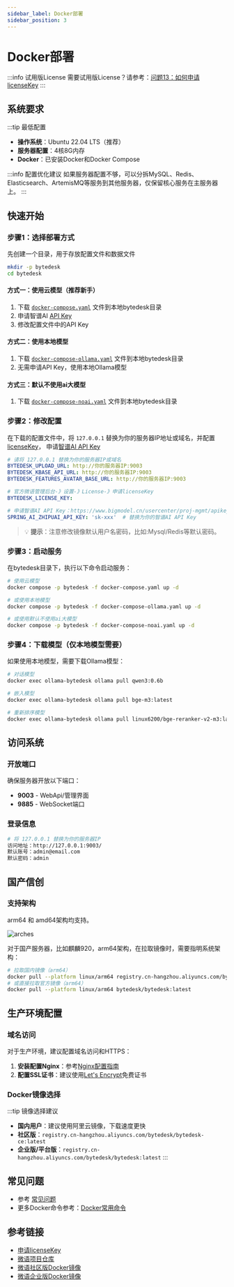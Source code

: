 ```yaml
---
sidebar_label: Docker部署
sidebar_position: 3
---
```


# Docker部署

:::info 试用版License
需要试用版License？请参考：[问题13：如何申请licenseKey](/docs/faq#问题13如何申请licensekey)
:::

## 系统要求

:::tip 最低配置

- **操作系统**：Ubuntu 22.04 LTS（推荐）
- **服务器配置**：4核8G内存
- **Docker**：已安装Docker和Docker Compose

:::info 配置优化建议
如果服务器配置不够，可以分拆MySQL、Redis、Elasticsearch、ArtemisMQ等服务到其他服务器，仅保留核心服务在主服务器上。
:::

## 快速开始

### 步骤1：选择部署方式

先创建一个目录，用于存放配置文件和数据文件

```bash
mkdir -p bytedesk
cd bytedesk
```

#### 方式一：使用云模型（推荐新手）

1. 下载 [`docker-compose.yaml`](https://github.com/Bytedesk/bytedesk/blob/main/deploy/docker/docker-compose.yaml) 文件到本地bytedesk目录
2. 申请智谱AI [API Key](https://www.bigmodel.cn/usercenter/proj-mgmt/apikeys)
3. 修改配置文件中的API Key

#### 方式二：使用本地模型

1. 下载 [`docker-compose-ollama.yaml`](https://github.com/Bytedesk/bytedesk/blob/main/deploy/docker/docker-compose-ollama.yaml) 文件到本地bytedesk目录
2. 无需申请API Key，使用本地Ollama模型

#### 方式三：默认不使用ai大模型

1. 下载 [`docker-compose-noai.yaml`](https://github.com/Bytedesk/bytedesk/blob/main/deploy/docker/docker-compose-noai.yaml) 文件到本地bytedesk目录

### 步骤2：修改配置

在下载的配置文件中，将 `127.0.0.1` 替换为你的服务器IP地址或域名，并配置[licenseKey](../development/license.md)，
申请[智谱AI API Key](https://www.bigmodel.cn/usercenter/proj-mgmt/apikeys)

```yaml
# 请将 127.0.0.1 替换为你的服务器IP或域名
BYTEDESK_UPLOAD_URL: http://你的服务器IP:9003
BYTEDESK_KBASE_API_URL: http://你的服务器IP:9003
BYTEDESK_FEATURES_AVATAR_BASE_URL: http://你的服务器IP:9003

# 官方微语管理后台-》设置-》License-》申请licenseKey
BYTEDESK_LICENSE_KEY: 

# 申请智谱AI API Key：https://www.bigmodel.cn/usercenter/proj-mgmt/apikeys
SPRING_AI_ZHIPUAI_API_KEY: 'sk-xxx'  # 替换为你的智谱AI API Key
```

> 💡 **提示**：注意修改镜像默认用户名密码，比如:Mysql/Redis等默认密码。

### 步骤3：启动服务

在bytedesk目录下，执行以下命令启动服务：

```bash
# 使用云模型
docker compose -p bytedesk -f docker-compose.yaml up -d

# 或使用本地模型
docker compose -p bytedesk -f docker-compose-ollama.yaml up -d

# 或使用默认不使用ai大模型
docker compose -p bytedesk -f docker-compose-noai.yaml up -d
```

### 步骤4：下载模型（仅本地模型需要）

如果使用本地模型，需要下载Ollama模型：

```bash
# 对话模型
docker exec ollama-bytedesk ollama pull qwen3:0.6b

# 嵌入模型
docker exec ollama-bytedesk ollama pull bge-m3:latest

# 重新排序模型
docker exec ollama-bytedesk ollama pull linux6200/bge-reranker-v2-m3:latest
```

## 访问系统

### 开放端口

确保服务器开放以下端口：

- **9003** - WebApi/管理界面
- **9885** - WebSocket端口

### 登录信息

```bash
# 将 127.0.0.1 替换为你的服务器IP
访问地址：http://127.0.0.1:9003/
默认账号：admin@email.com
默认密码：admin
```

## 国产信创

### 支持架构

arm64 和 amd64架构均支持。

![arches](/img/deploy/docker/docker_arches.png)

对于国产服务器，比如麒麟920，arm64架构，在拉取镜像时，需要指明系统架构：

```bash
# 拉取国内镜像（arm64）
docker pull --platform linux/arm64 registry.cn-hangzhou.aliyuncs.com/bytedesk/bytedesk:latest
# 或直接拉取官方镜像（arm64）
docker pull --platform linux/arm64 bytedesk/bytedesk:latest
```

## 生产环境配置

### 域名访问

对于生产环境，建议配置域名访问和HTTPS：

1. **安装配置Nginx**：参考[Nginx配置指南](./depend/nginx.md)
2. **配置SSL证书**：建议使用[Let's Encrypt](./depend/letsencrypt.md)免费证书

### Docker镜像选择

:::tip 镜像选择建议

- **国内用户**：建议使用阿里云镜像，下载速度更快
- **社区版**：`registry.cn-hangzhou.aliyuncs.com/bytedesk/bytedesk-ce:latest`
- **企业版/平台版**：`registry.cn-hangzhou.aliyuncs.com/bytedesk/bytedesk:latest`
:::

## 常见问题

- 参考 [常见问题](/docs/faq)
- 更多Docker命令参考：[Docker常用命令](./depend/docker#升级bytedesk镜像)

## 参考链接

- [申请licenseKey](../development/license.md)
- [微语项目仓库](https://github.com/Bytedesk/bytedesk)
- [微语社区版Docker镜像](https://hub.docker.com/r/bytedesk/bytedesk-ce)
- [微语企业版Docker镜像](https://hub.docker.com/r/bytedesk/bytedesk)
